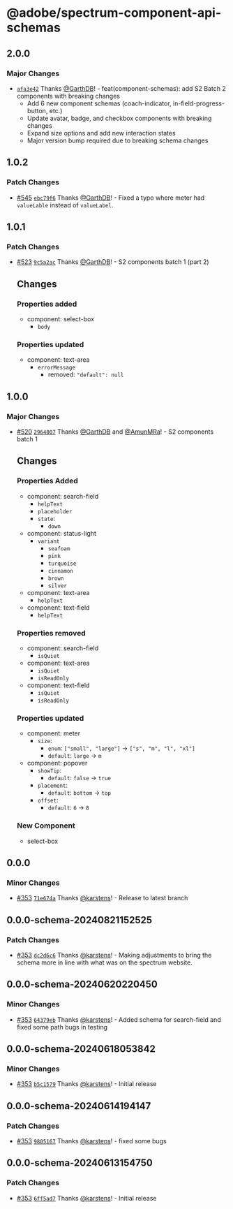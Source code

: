 # @adobe/spectrum-component-api-schemas

## 2.0.0

### Major Changes

- [`afa3e42`](https://github.com/adobe/spectrum-tokens/commit/afa3e42b695571b44cec5ca79974f74361d22851) Thanks [@GarthDB](https://github.com/GarthDB)! - feat(component-schemas): add S2 Batch 2 components with breaking changes
  - Add 6 new component schemas (coach-indicator, in-field-progress-button, etc.)
  - Update avatar, badge, and checkbox components with breaking changes
  - Expand size options and add new interaction states
  - Major version bump required due to breaking schema changes

## 1.0.2

### Patch Changes

- [#545](https://github.com/adobe/spectrum-tokens/pull/545) [`ebc79f6`](https://github.com/adobe/spectrum-tokens/commit/ebc79f6f91bce28a64cddfc2cc5548ddcf30389d) Thanks [@GarthDB](https://github.com/GarthDB)! - Fixed a typo where meter had `valueLable` instead of `valueLabel`.

## 1.0.1

### Patch Changes

- [#523](https://github.com/adobe/spectrum-tokens/pull/523) [`9c5a2ac`](https://github.com/adobe/spectrum-tokens/commit/9c5a2ac5fccb29b6f106396b21d91aab949043d4) Thanks [@GarthDB](https://github.com/GarthDB)! - S2 components batch 1 (part 2)

  ## Changes

  ### Properties added
  - component: select-box
    - `body`

  ### Properties updated
  - component: text-area
    - `errorMessage`
      - removed: `"default": null`

## 1.0.0

### Major Changes

- [#520](https://github.com/adobe/spectrum-tokens/pull/520) [`2964807`](https://github.com/adobe/spectrum-tokens/commit/2964807641908e40820bea0556b3b0542503223b) Thanks [@GarthDB](https://github.com/GarthDB) and [@AmunMRa](https://github.com/AmunMRa)! - S2 components batch 1

  ## Changes

  ### Properties Added
  - component: search-field
    - `helpText`
    - `placeholder`
    - `state`:
      - `down`
  - component: status-light
    - `variant`
      - `seafoam`
      - `pink`
      - `turquoise`
      - `cinnamon`
      - `brown`
      - `silver`
  - component: text-area
    - `helpText`
  - component: text-field
    - `helpText`

  ### Properties removed
  - component: search-field
    - `isQuiet`
  - component: text-area
    - `isQuiet`
    - `isReadOnly`
  - component: text-field
    - `isQuiet`
    - `isReadOnly`

  ### Properties updated
  - component: meter
    - `size`:
      - `enum`: `["small", "large"]` -> `["s", "m", "l", "xl"]`
      - `default`: `large` -> `m`
  - component: popover
    - `showTip`:
      - `default`: `false` -> `true`
    - `placement`:
      - `default`: `bottom` -> `top`
    - `offset`:
      - `default`: `6` -> `8`

  ### New Component
  - select-box

## 0.0.0

### Minor Changes

- [#353](https://github.com/adobe/spectrum-tokens/pull/353) [`71e674a`](https://github.com/adobe/spectrum-tokens/commit/71e674ad6baa630a900785ae21c9dcae93233b21) Thanks [@karstens](https://github.com/karstens)! - Release to latest branch

## 0.0.0-schema-20240821152525

### Patch Changes

- [#353](https://github.com/adobe/spectrum-tokens/pull/353) [`dc2d6c6`](https://github.com/adobe/spectrum-tokens/commit/dc2d6c6e12c1ea4fdc0d891b3fd50ea0b1697dd7) Thanks [@karstens](https://github.com/karstens)! - Making adjustments to bring the schema more in line with what was on the spectrum website.

## 0.0.0-schema-20240620220450

### Minor Changes

- [#353](https://github.com/adobe/spectrum-tokens/pull/353) [`64379eb`](https://github.com/adobe/spectrum-tokens/commit/64379ebeaf9402fe77ca1adfd020f42df60c60d9) Thanks [@karstens](https://github.com/karstens)! - Added schema for search-field and fixed some path bugs in testing

## 0.0.0-schema-20240618053842

### Minor Changes

- [#353](https://github.com/adobe/spectrum-tokens/pull/353) [`b5c1579`](https://github.com/adobe/spectrum-tokens/commit/b5c15792ec5f5e5c269bfa7bf58af3df42e648c1) Thanks [@karstens](https://github.com/karstens)! - Initial release

## 0.0.0-schema-20240614194147

### Patch Changes

- [#353](https://github.com/adobe/spectrum-tokens/pull/353) [`9805167`](https://github.com/adobe/spectrum-tokens/commit/980516791c0bef9e2f0bbeffe6515f103f3ad7a2) Thanks [@karstens](https://github.com/karstens)! - fixed some bugs

## 0.0.0-schema-20240613154750

### Patch Changes

- [#353](https://github.com/adobe/spectrum-tokens/pull/353) [`6ff5ad7`](https://github.com/adobe/spectrum-tokens/commit/6ff5ad7a75356f4b93d07a2818b357da19ce5b4b) Thanks [@karstens](https://github.com/karstens)! - Initial release
